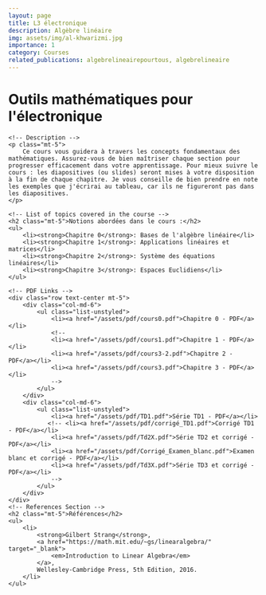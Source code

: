 ```yaml
---
layout: page
title: L3 électronique
description: Algèbre linéaire
img: assets/img/al-khwarizmi.jpg
importance: 1
category: Courses
related_publications: algebrelineairepourtous, algebrelineaire
---
```


<div class="container mt-5 bg-light-blue">
    <!-- Course Title -->
    <h1 class="text-center bg-dark-blue p-3">Outils mathématiques pour l'électronique</h1>

    <!-- Description -->
    <p class="mt-5">
        Ce cours vous guidera à travers les concepts fondamentaux des mathématiques. Assurez-vous de bien maîtriser chaque section pour progresser efficacement dans votre apprentissage. Pour mieux suivre le cours : les diapositives (ou slides) seront mises à votre disposition à la fin de chaque chapitre. Je vous conseille de bien prendre en note les exemples que j'écrirai au tableau, car ils ne figureront pas dans les diapositives.
    </p>

    <!-- List of topics covered in the course -->
    <h2 class="mt-5">Notions abordées dans le cours :</h2>
    <ul>
        <li><strong>Chapitre 0</strong>: Bases de l'algèbre linéaire</li>
        <li><strong>Chapitre 1</strong>: Applications linéaires et matrices</li>
        <li><strong>Chapitre 2</strong>: Système des équations linéaires</li>
        <li><strong>Chapitre 3</strong>: Espaces Euclidiens</li>
    </ul>

    <!-- PDF Links -->
    <div class="row text-center mt-5">
        <div class="col-md-6">
            <ul class="list-unstyled">
                <li><a href="/assets/pdf/cours0.pdf">Chapitre 0 - PDF</a></li>
                <!--
                <li><a href="/assets/pdf/cours1.pdf">Chapitre 1 - PDF</a></li>
                <li><a href="/assets/pdf/cours3-2.pdf">Chapitre 2 - PDF</a></li>
                <li><a href="/assets/pdf/cours3.pdf">Chapitre 3 - PDF</a></li>
                -->
            </ul>
        </div>
        <div class="col-md-6">
            <ul class="list-unstyled">
                <li><a href="/assets/pdf/TD1.pdf">Série TD1 - PDF</a></li>
               <!-- <li><a href="/assets/pdf/corrigé_TD1.pdf">Corrigé TD1 - PDF</a></li>
                <li><a href="/assets/pdf/Td2X.pdf">Série TD2 et corrigé - PDF</a></li>
                <li><a href="/assets/pdf/Corrigé_Examen_blanc.pdf">Examen blanc et corrigé - PDF</a></li>
                <li><a href="/assets/pdf/Td3X.pdf">Série TD3 et corrigé - PDF</a></li>
                -->
            </ul>
        </div>
    </div>
    <!-- References Section -->
    <h2 class="mt-5">Références</h2>
    <ul>
        <li>
            <strong>Gilbert Strang</strong>, 
            <a href="https://math.mit.edu/~gs/linearalgebra/" target="_blank">
                <em>Introduction to Linear Algebra</em>
            </a>, 
            Wellesley-Cambridge Press, 5th Edition, 2016.
        </li>
    </ul>
</div>


